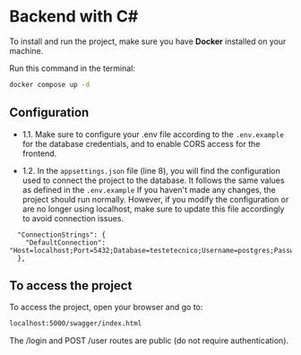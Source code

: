 # Backend with C#

To install and run the project, make sure you have **Docker** installed on your machine.

Run this command in the terminal:
```bash
docker compose up -d
```

## Configuration
- 1.1.
Make sure to configure your .env file according to the ```.env.example``` for the database credentials, and to enable CORS access for the frontend.

- 1.2.
In the ```appsettings.json``` file (line 8), you will find the configuration used to connect the project to the database.
It follows the same values as defined in the ```.env.example```
If you haven't made any changes, the project should run normally.
However, if you modify the configuration or are no longer using localhost, make sure to update this file accordingly to avoid connection issues.

```
  "ConnectionStrings": {
    "DefaultConnection": "Host=localhost;Port=5432;Database=testetecnico;Username=postgres;Password=postgres"
  },
```

## To access the project
To access the project, open your browser and go to:

```bash
localhost:5000/swagger/index.html
```

The /login and POST /user routes are public (do not require authentication).

## 

